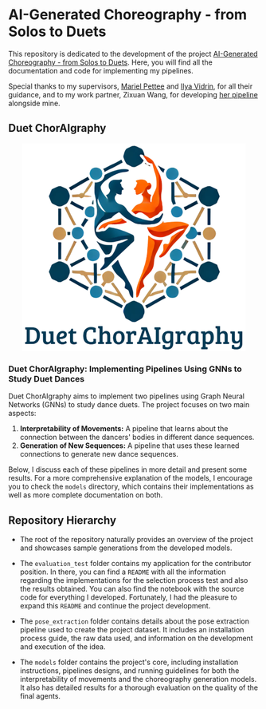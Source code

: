 # AI-Generated Choreography - from Solos to Duets

This repository is dedicated to the development of the project [AI-Generated Choreography - from Solos to Duets](https://humanai.foundation/gsoc/2024/proposal_ChoreoAI1.html). Here, you will find all the documentation and code for implementing my pipelines.

Special thanks to my supervisors, [Mariel Pettee](https://marielpettee.com/) and [Ilya Vidrin](https://www.ilyavidrin.com/), for all their guidance, and to my work partner, Zixuan Wang, for developing [her pipeline](https://github.com/wang-zixuan/AI-Choreo-Duets/tree/main) alongside mine.

## Duet ChorAIgraphy

<div align="center">
    <img src="https://github.com/Luizerko/ai_choreo/blob/master/assets/duet_choraigraphy_logo.png", width="450">
</div>

### Duet ChorAIgraphy: Implementing Pipelines Using GNNs to Study Duet Dances

Duet ChorAIgraphy aims to implement two pipelines using Graph Neural Networks (GNNs) to study dance duets. The project focuses on two main aspects: 

1. **Interpretability of Movements:** A pipeline that learns about the connection between the dancers' bodies in different dance sequences.
2. **Generation of New Sequences:** A pipeline that uses these learned connections to generate new dance sequences.

Below, I discuss each of these pipelines in more detail and present some results. For a more comprehensive explanation of the models, I encourage you to check the `models` directory, which contains their implementations as well as more complete documentation on both.

## Repository Hierarchy

- The root of the repository naturally provides an overview of the project and showcases sample generations from the developed models.

- The `evaluation_test` folder contains my application for the contributor position. In there, you can find a `README` with all the information regarding the implementations for the selection process test and also the results obtained. You can also find the notebook with the source code for everything I developed. Fortunately, I had the pleasure to expand this `README` and continue the project development.

- The `pose_extraction` folder contains details about the pose extraction pipeline used to create the project dataset. It includes an installation process guide, the raw data used, and information on the development and execution of the idea.

- The `models` folder contains the project's core, including installation instructions, pipelines designs, and running guidelines for both the interpretability of movements and the choreography generation models. It also has detailed results for a thorough evaluation on the quality of the final agents.
